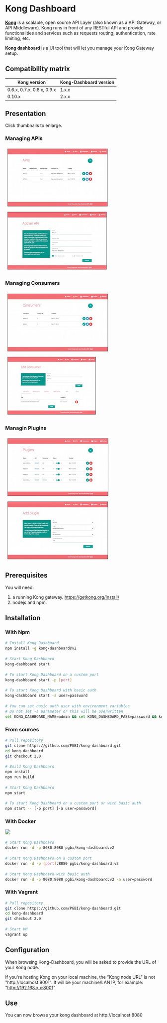 # Kong Dashboard

[**Kong**](https://getkong.org/) is a scalable, open source API Layer (also known as a API Gateway, or API Middleware).
Kong runs in front of any RESTful API and provide functionalities
and services such as requests routing, authentication, rate limiting, etc.

**Kong dashboard** is a UI tool that will let you manage your Kong Gateway setup.

## Compatibility matrix

| Kong version | Kong-Dashboard version |
|---------------------------|-----------|
| 0.6.x, 0.7.x, 0.8.x, 0.9.x| 1.x.x     |
| 0.10.x                    | 2.x.x


## Presentation

Click thumbnails to enlarge.

### Managing APIs

[![Listing APIs](screenshots/apis_list_thumbnail.jpg)](screenshots/apis_list.jpg?raw=true)
[![Adding API](screenshots/api_add_thumbnail.jpg)](screenshots/api_add.jpg?raw=true)

### Managing Consumers

[![Listing Consumers](screenshots/consumers_list_thumbnail.jpg)](screenshots/consumers_list.jpg?raw=true)
[![Editing Consumer](screenshots/consumer_edit_thumbnail.jpg)](screenshots/consumer_edit.jpg?raw=true)

### Managin Plugins

[![Listing Plugins](screenshots/plugins_list_thumbnail.jpg)](screenshots/plugins_list.jpg?raw=true)
[![Adding Plugin](screenshots/plugin_add_thumbnail.jpg)](screenshots/plugin_add.jpg?raw=true)

## Prerequisites

You will need:

1. a running Kong gateway. https://getkong.org/install/
2. nodejs and npm.

## Installation

### With Npm

```bash
# Install Kong Dashboard
npm install -g kong-dashboard@v2

# Start Kong Dashboard
kong-dashboard start

# To start Kong Dashboard on a custom port
kong-dashboard start -p [port]

# To start Kong Dashboard with basic auth
kong-dashboard start -a user=password

# You can set basic auth user with environment variables
# Do not set -a parameter or this will be overwritten
set KONG_DASHBOARD_NAME=admin && set KONG_DASHBOARD_PASS=password && kong-dashboard start
```

### From sources

```bash
# Pull repository
git clone https://github.com/PGBI/kong-dashboard.git
cd kong-dashboard
git checkout 2.0

# Build Kong Dashboard
npm install
npm run build

# Start Kong Dashboard
npm start

# To start Kong Dashboard on a custom port or with basic auth
npm start -- [-p port] [-a user=password]
```

### With Docker

[![](https://images.microbadger.com/badges/image/pgbi/kong-dashboard.svg)](https://microbadger.com/images/pgbi/kong-dashboard "Get your own image badge on microbadger.com")

```bash
# Start Kong Dashboard
docker run -d -p 8080:8080 pgbi/kong-dashboard:v2

# Start Kong Dashboard on a custom port
docker run -d -p [port]:8080 pgbi/kong-dashboard:v2

# Start Kong Dashboard with basic auth
docker run -d -p 8080:8080 pgbi/kong-dashboard:v2 -a user=password
```


### With Vagrant

```bash
# Pull repository
git clone https://github.com/PGBI/kong-dashboard.git
cd kong-dashboard
git checkout 2.0

# Start VM
vagrant up
```
## Configuration

When browsing Kong-Dashboard, you will be asked to provide the URL of your Kong node.

If you're hosting Kong on your local machine, the "Kong node URL" is not "http://localhost:8001".
It will be your machine/LAN IP, for example: "http://192.168.x.x:8001"

## Use

You can now browse your kong dashboard at http://localhost:8080
